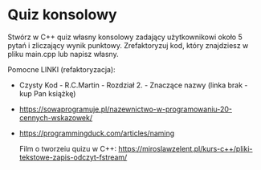 # Quiz konsolowy

Stwórz w C++ quiz własny konsolowy zadający użytkownikowi około 5 pytań i zliczający wynik punktowy. Zrefaktoryzuj kod, który znajdziesz w pliku main.cpp lub napisz własny.

Pomocne LINKI (refaktoryzacja):

- Czysty Kod - R.C.Martin - Rozdział 2. - Znaczące nazwy (linka brak - kup Pan książkę)
- https://sowaprogramuje.pl/nazewnictwo-w-programowaniu-20-cennych-wskazowek/
- https://programmingduck.com/articles/naming

  Film o tworzeiu quizu w C++: https://miroslawzelent.pl/kurs-c++/pliki-tekstowe-zapis-odczyt-fstream/
